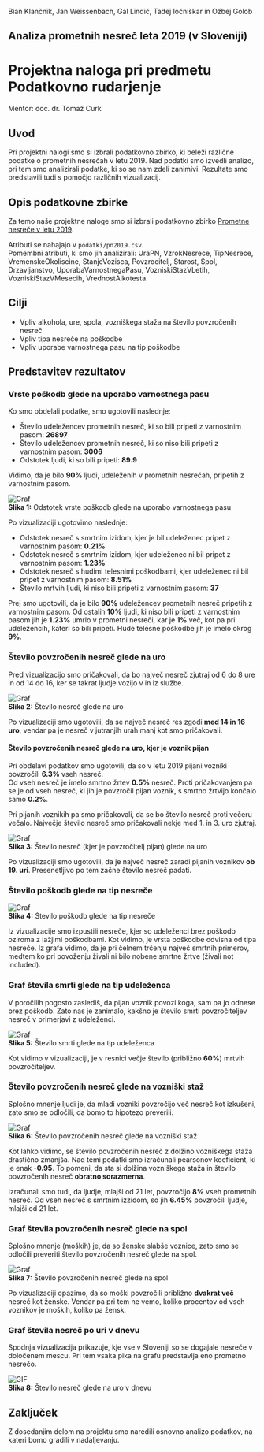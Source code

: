 Bian Klančnik, Jan Weissenbach, Gal Lindič, Tadej ločniškar in Ožbej Golob
## Analiza prometnih nesreč leta 2019 (v Sloveniji)
# Projektna naloga pri predmetu Podatkovno rudarjenje
Mentor: doc. dr. Tomaž Curk

## Uvod

Pri projektni nalogi smo si izbrali podatkovno zbirko, ki beleži različne podatke o prometnih nesrečah v letu 2019. Nad podatki smo izvedli analizo, pri tem smo analizirali podatke, ki so se nam zdeli zanimivi. Rezultate smo predstavili tudi s pomočjo različnih vizualizacij.

## Opis podatkovne zbirke

Za temo naše projektne naloge smo si izbrali podatkovno zbirko [Prometne nesreče v letu 2019](https://www.policija.si/o-slovenski-policiji/statistika/prometna-varnost).

Atributi se nahajajo v `podatki/pn2019.csv`.  
Pomembni atributi, ki smo jih analizirali: UraPN, VzrokNesrece, TipNesrece, VremenskeOkoliscine, StanjeVozisca, Povzrocitelj, Starost, Spol, Drzavljanstvo, UporabaVarnostnegaPasu, VozniskiStazVLetih, VozniskiStazVMesecih, VrednostAlkotesta.

## Cilji

* Vpliv alkohola, ure, spola, vozniškega staža na število povzročenih nesreč
* Vpliv tipa nesreče na poškodbe
* Vpliv uporabe varnostnega pasu na tip poškodbe

## Predstavitev rezultatov

### Vrste poškodb glede na uporabo varnostnega pasu

Ko smo obdelali podatke, smo ugotovili naslednje:

* Število udeležencev prometnih nesreč, ki so bili pripeti z varnostnim pasom: **26897**
* Število udeležencev prometnih nesreč, ki so niso bili pripeti z varnostnim pasom: **3006**
* Odstotek ljudi, ki so bili pripeti: **89.9**

Vidimo, da je bilo **90%** ljudi, udeleženih v prometnih nesrečah, pripetih z varnostnim pasom.

![Graf](grafi/bian_pasi.png)  
**Slika 1:** Odstotek vrste poškodb glede na uporabo varnostnega pasu

Po vizualizaciji ugotovimo naslednje:

* Odstotek nesreč s smrtnim izidom, kjer je bil udeleženec pripet z varnostnim pasom: **0.21%**
* Odstotek nesreč s smrtnim izidom, kjer udeleženec ni bil pripet z varnostnim pasom: **1.23%**
* Odstotek nesreč s hudimi telesnimi poškodbami, kjer udeleženec ni bil pripet z varnostnim pasom: **8.51%**
* Število mrtvih ljudi, ki niso bili pripeti z varnostnim pasom: **37**

Prej smo ugotovili, da je bilo **90%** udeležencev prometnih nesreč pripetih z varnostnim pasom. Od ostalih **10%** ljudi, ki niso bili pripeti z varnostnim pasom jih je **1.23%** umrlo v prometni nesreči, kar je **1%** več, kot pa pri udeležencih, kateri so bili pripeti. Hude telesne poškodbe jih je imelo okrog **9%**.

### Število povzročenih nesreč glede na uro

Pred vizualizacijo smo pričakovali, da bo največ nesreč zjutraj od 6 do 8 ure in od 14 do 16, ker se takrat ljudje vozijo v in iz službe.

![Graf](grafi/gal_ure.png)  
**Slika 2:** Število nesreč glede na uro

Po vizualizaciji smo ugotovili, da se največ nesreč res zgodi **med 14 in 16 uro**, vendar pa je nesreč v jutranjih urah manj kot smo pričakovali.

#### Število povzročenih nesreč glede na uro, kjer je voznik pijan

Pri obdelavi podatkov smo ugotovili, da so v letu 2019 pijani vozniki povzročili **6.3%** vseh nesreč.  
Od vseh nesreč je imelo smrtno žrtev **0.5%** nesreč. Proti pričakovanjem pa se je od vseh nesreč, ki jih je povzročil pijan voznik, s smrtno žrtvijo končalo samo **0.2%**.

Pri pijanih voznikih pa smo pričakovali, da se bo število nesreč proti večeru večalo. Največje število nesreč smo pričakovali nekje med 1. in 3. uro zjutraj.

![Graf](grafi/ozbej_ure.png)  
**Slika 3:** Število nesreč (kjer je povzročitelj pijan) glede na uro

Po vizualizaciji smo ugotovili, da je največ nesreč zaradi pijanih voznikov **ob 19. uri**. Presenetljivo po tem začne število nesreč padati.

### Število poškodb glede na tip nesreče

![Graf](grafi/jan_nesrece_poskodbe.png)  
**Slika 4:** Število poškodb glede na tip nesreče

Iz vizualizacije smo izpustili nesreče, kjer so udeleženci brez poškodb oziroma z lažjimi poškodbami. Kot vidimo, je vrsta poškodbe odvisna od tipa nesreče. Iz grafa vidimo, da je pri čelnem trčenju največ smrtnih primerov, medtem ko pri povoženju živali ni bilo nobene smrtne žrtve (živali not included).

### Graf števila smrti glede na tip udeleženca

V poročilih pogosto zaslediš, da pijan voznik povozi koga, sam pa jo odnese brez poškodb. Zato nas je zanimalo, kakšno je število smrti povzročiteljev nesreč v primerjavi z udeleženci.

![Graf](grafi/jan_udelezenci.png)  
**Slika 5:** Število smrti glede na tip udeleženca

Kot vidimo v vizualizaciji, je v resnici večje število (približno **60%**) mrtvih povzročiteljev.

### Število povzročenih nesreč glede na vozniški staž

Splošno mnenje ljudi je, da mladi vozniki povzročijo več nesreč kot izkušeni, zato smo se odločili, da bomo to hipotezo preverili.

![Graf](grafi/ozbej_staz.png)  
**Slika 6:** Število povzročenih nesreč glede na vozniški staž

Kot lahko vidimo, se število povzročenih nesreč z dolžino vozniškega staža drastično zmanjša. Nad temi podatki smo izračunali pearsonov koeficient, ki je enak **-0.95**. To pomeni, da sta si dolžina vozniškega staža in število povzročenih nesreč **obratno sorazmerna**.

Izračunali smo tudi, da ljudje, mlajši od 21 let, povzročijo **8%** vseh prometnih nesreč. Od vseh nesreč s smrtnim izzidom, so jih **6.45%** povzročili ljudje, mlajši od 21 let.

### Graf števila povzročenih nesreč glede na spol

Splošno mnenje (moških) je, da so ženske slabše voznice, zato smo se odločili preveriti število povzročenih nesreč glede na spol.

![Graf](grafi/tadej_spol.png)  
**Slika 7:** Število povzročenih nesreč glede na spol

Po vizualizaciji opazimo, da so moški povzročili približno **dvakrat več** nesreč kot ženske. Vendar pa pri tem ne vemo, koliko procentov od vseh voznikov je moških, koliko pa žensk.

### Graf števila nesreč po uri v dnevu

Spodnja vizualizacija prikazuje, kje vse v Sloveniji so se dogajale nesreče v določenem mescu. Pri tem vsaka pika na grafu predstavlja eno prometno nesrečo.

![GIF](grafi/meseci.gif)  
**Slika 8:** Število nesreč glede na uro v dnevu

## Zaključek

Z dosedanjim delom na projektu smo naredili osnovno analizo podatkov, na kateri bomo gradili v nadaljevanju.
